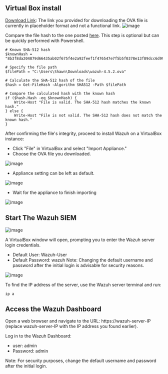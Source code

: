 <H2>Virtual Box install</H2>

[Download Link](https://documentation.wazuh.com/current/deployment-options/virtual-machine/virtual-machine.html): The link you provided for downloading the OVA file is currently in placeholder format and not a functional link.
![image](https://github.com/Shawn-Nichol/Wazuh/assets/30714313/1a46aca5-a16f-4403-81e9-5073dd0c8156)


Compare the file hash to the one posted [here](https://packages.wazuh.com/4.x/checksums/wazuh/4.5.2/wazuh-4.5.2.ova.sha512). This step is optional but can be quickly performed with Powershell. 
```
# Known SHA-512 hash
$knownHash = "8b3f8da204879d66435ab02f675f4e2a92feef1f476547e7f5b5f0378e13f89dcc6d9961ba94469957b02047bce455e937c135320f1a2212a45bea6255094b99"

# Specify the file path
$filePath = "C:\Users\Shawn\Downloads\wazuh-4.5.2.ova"

# Calculate the SHA-512 hash of the file
$hash = Get-FileHash -Algorithm SHA512 -Path $filePath

# Compare the calculated hash with the known hash
if ($hash.Hash -eq $knownHash) {
    Write-Host "File is valid. The SHA-512 hash matches the known hash."
} else {
    Write-Host "File is not valid. The SHA-512 hash does not match the known hash."
}
```
After confirming the file's integrity, proceed to install Wazuh on a VirtualBox instance:
- Click "File" in VirtualBox and select "Import Appliance."
- Choose the OVA file you downloaded.
  
![image](https://github.com/Shawn-Nichol/Wazuh/assets/30714313/8b36b057-bf43-4c4a-9d99-bace68f8be8b)

- Appliance setting can be left as default. 

![image](https://github.com/Shawn-Nichol/Wazuh/assets/30714313/e507802e-ff1a-4ca3-a48d-d8e8935f7722)

- Wait for the appliance to finish importing

![image](https://github.com/Shawn-Nichol/Wazuh/assets/30714313/181f2068-ed03-485d-8fd9-10ae0ebbfca4)

<H2>Start The Wazuh SIEM </H2>


![image](https://github.com/Shawn-Nichol/Wazuh/assets/30714313/f3ecc96a-9636-4bb6-8d66-3136afc83231)

A VirtualBox window will open, prompting you to enter the Wazuh server login credentials.
- Default User: Wazuh-User
- Default Password: wazuh
Note: Changing the default username and password after the initial login is advisable for security reasons.

![image](https://github.com/Shawn-Nichol/Wazuh/assets/30714313/853bd9ac-27c8-499e-bc8e-04b9de04bf91)

To find the IP address of the server, use the Wazuh server terminal and run:
```
ip a
```
<H2>Access the Wazuh Dashboard</H2>
Open a web browser and navigate to the URL: https://wazuh-server-IP (replace wazuh-server-IP with the IP address you found earlier).

Log in to the Wazuh Dashboard:
- user: admin
- Password: admin

Note: For security purposes, change the default username and password after the initial login.
